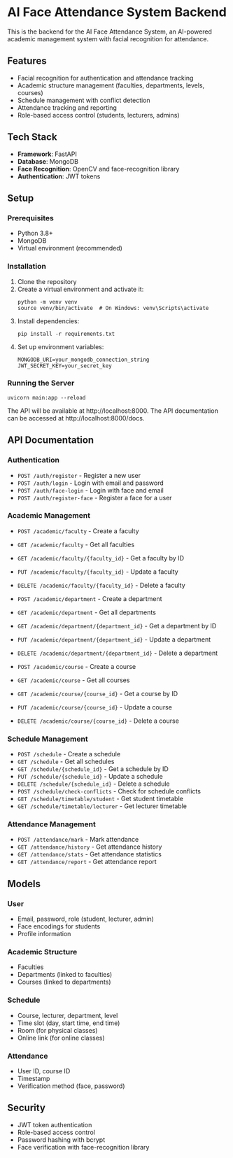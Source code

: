# AI Face Attendance System Backend

This is the backend for the AI Face Attendance System, an AI-powered academic management system with facial recognition for attendance.

## Features

- Facial recognition for authentication and attendance tracking
- Academic structure management (faculties, departments, levels, courses)
- Schedule management with conflict detection
- Attendance tracking and reporting
- Role-based access control (students, lecturers, admins)

## Tech Stack

- **Framework**: FastAPI
- **Database**: MongoDB
- **Face Recognition**: OpenCV and face-recognition library
- **Authentication**: JWT tokens

## Setup

### Prerequisites

- Python 3.8+
- MongoDB
- Virtual environment (recommended)

### Installation

1. Clone the repository
2. Create a virtual environment and activate it:
   ```
   python -m venv venv
   source venv/bin/activate  # On Windows: venv\Scripts\activate
   ```
3. Install dependencies:
   ```
   pip install -r requirements.txt
   ```
4. Set up environment variables:
   ```
   MONGODB_URI=your_mongodb_connection_string
   JWT_SECRET_KEY=your_secret_key
   ```

### Running the Server

```
uvicorn main:app --reload
```

The API will be available at http://localhost:8000. The API documentation can be accessed at http://localhost:8000/docs.

## API Documentation

### Authentication

- `POST /auth/register` - Register a new user
- `POST /auth/login` - Login with email and password
- `POST /auth/face-login` - Login with face and email
- `POST /auth/register-face` - Register a face for a user

### Academic Management

- `POST /academic/faculty` - Create a faculty
- `GET /academic/faculty` - Get all faculties
- `GET /academic/faculty/{faculty_id}` - Get a faculty by ID
- `PUT /academic/faculty/{faculty_id}` - Update a faculty
- `DELETE /academic/faculty/{faculty_id}` - Delete a faculty

- `POST /academic/department` - Create a department
- `GET /academic/department` - Get all departments
- `GET /academic/department/{department_id}` - Get a department by ID
- `PUT /academic/department/{department_id}` - Update a department
- `DELETE /academic/department/{department_id}` - Delete a department

- `POST /academic/course` - Create a course
- `GET /academic/course` - Get all courses
- `GET /academic/course/{course_id}` - Get a course by ID
- `PUT /academic/course/{course_id}` - Update a course
- `DELETE /academic/course/{course_id}` - Delete a course

### Schedule Management

- `POST /schedule` - Create a schedule
- `GET /schedule` - Get all schedules
- `GET /schedule/{schedule_id}` - Get a schedule by ID
- `PUT /schedule/{schedule_id}` - Update a schedule
- `DELETE /schedule/{schedule_id}` - Delete a schedule
- `POST /schedule/check-conflicts` - Check for schedule conflicts
- `GET /schedule/timetable/student` - Get student timetable
- `GET /schedule/timetable/lecturer` - Get lecturer timetable

### Attendance Management

- `POST /attendance/mark` - Mark attendance
- `GET /attendance/history` - Get attendance history
- `GET /attendance/stats` - Get attendance statistics
- `GET /attendance/report` - Get attendance report

## Models

### User

- Email, password, role (student, lecturer, admin)
- Face encodings for students
- Profile information

### Academic Structure

- Faculties
- Departments (linked to faculties)
- Courses (linked to departments)

### Schedule

- Course, lecturer, department, level
- Time slot (day, start time, end time)
- Room (for physical classes)
- Online link (for online classes)

### Attendance

- User ID, course ID
- Timestamp
- Verification method (face, password)

## Security

- JWT token authentication
- Role-based access control
- Password hashing with bcrypt
- Face verification with face-recognition library 
